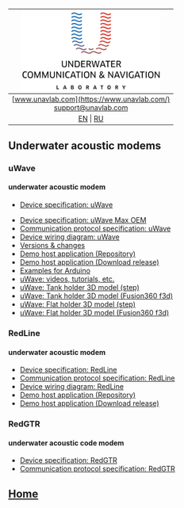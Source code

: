 | ![logo](/documentation/sm_logo.png) |
| :---: |
| [www.unavlab.com](https://www.unavlab.com/) <br/> [support@unavlab.com](mailto:support@unavlab.com) |
| [EN](underwater_acoustic_modems_en.md) \| [RU](underwater_acoustic_modems_ru.md) |

## Underwater acoustic modems
### uWave
#### underwater acoustic modem
<!--* [Data brief: uWave devices family](/documentation/EN/uWAVE/uWAVE_Family_en.md)-->
* [Device specification: uWave](/documentation/EN/uWAVE/uWAVE_Specification_en.md)
<!--* [Device specification: uWave USBL Modem](/documentation/EN/uWAVE/uWAVE_USBL_Modem_Specification_en.md)-->
<!--* [Device specification: uWave Max](/documentation/EN/uWAVE/uWAVE_Max_Specification_en.md)-->
* [Device specification: uWave Max OEM](/documentation/EN/uWAVE/uWAVE_Max_OEM_Specification_en.md)
* [Communication protocol specification: uWave](documentation/EN/uWAVE/uWAVE_Protocol_Specification_en.md)
* [Device wiring diagram: uWave](/documentation/EN/uWAVE/uWAVE_wiring_diagram_en.md)
* [Versions & changes](/documentation/EN/uWAVE/uWAVE_version_history_en.md)
* [Demo host application (Repository)](https://github.com/ucnl/uWAVE_Host)
* [Demo host application (Download release)](https://github.com/ucnl/uWAVE_Host/releases/download/1.0/uWAVE_Host.zip)
* [Examples for Arduino](https://github.com/ucnl/uWAVE_Arduino)
* [uWave: videos, tutorials, etc.](/documentation/EN/uWAVE/media)
* [uWave: Tank holder 3D model (step)](/documentation/uWAVE_holder_tank.step)
* [uWave: Tank holder 3D model (Fusion360 f3d)](/documentation/uWAVE_holder_tank.f3d)
* [uWave: Flat holder 3D model (step)](/documentation/uWAVE_holder_flat.step)
* [uWave: Flat holder 3D model (Fusion360 f3d)](/documentation/uWAVE_holder_flat.f3d)

### RedLine
#### underwater acoustic modem
* [Device specification: RedLine](/documentation/EN/RedLINE/RedLine_Specification_en.md)
* [Communication protocol specification: RedLine](/documentation/EN/RedLINE/RedLINE_Protocol_Specifications_en.md)
* [Device wiring diagram: RedLine](/documentation/EN/RedLINE/RedLINE_wiring_diagram_en.md)
* [Demo host application (Repository)](https://github.com/ucnl/RedLINE_Host)
* [Demo host application (Download release)](https://github.com/ucnl/RedLINE_Host/releases/download/1.0/RedLINE_Host.zip)

### RedGTR
#### underwater acoustic code modem
* [Device specification: RedGTR](/documentation/EN/RedGTR/RedGTR_Specifications_en.md)
* [Communication protocol specification: RedGTR](/documentation/EN/RedGTR/RedGTR_Protocol_Specifications_en.md)

## [Home](README.md)
